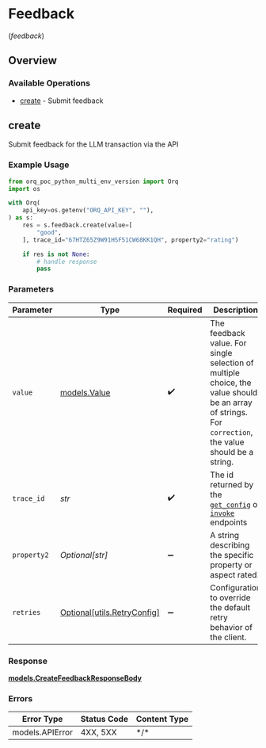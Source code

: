 # Feedback
(*feedback*)

## Overview

### Available Operations

* [create](#create) - Submit feedback

## create

Submit feedback for the LLM transaction via the API

### Example Usage

```python
from orq_poc_python_multi_env_version import Orq
import os

with Orq(
    api_key=os.getenv("ORQ_API_KEY", ""),
) as s:
    res = s.feedback.create(value=[
        "good",
    ], trace_id="67HTZ65Z9W91HSF51CW68KK1QH", property2="rating")

    if res is not None:
        # handle response
        pass

```

### Parameters

| Parameter                                                                                                                                             | Type                                                                                                                                                  | Required                                                                                                                                              | Description                                                                                                                                           |
| ----------------------------------------------------------------------------------------------------------------------------------------------------- | ----------------------------------------------------------------------------------------------------------------------------------------------------- | ----------------------------------------------------------------------------------------------------------------------------------------------------- | ----------------------------------------------------------------------------------------------------------------------------------------------------- |
| `value`                                                                                                                                               | [models.Value](../../models/value.md)                                                                                                                 | :heavy_check_mark:                                                                                                                                    | The feedback value. For single selection of multiple choice, the value should be an array of strings. For `correction`, the value should be a string. |
| `trace_id`                                                                                                                                            | *str*                                                                                                                                                 | :heavy_check_mark:                                                                                                                                    | The id returned by the [`get_config`]() or [`invoke`](https://docs.orq.ai/reference/post_deployments-invoke-1) endpoints                              |
| `property2`                                                                                                                                           | *Optional[str]*                                                                                                                                       | :heavy_minus_sign:                                                                                                                                    | A string describing the specific property or aspect rated.                                                                                            |
| `retries`                                                                                                                                             | [Optional[utils.RetryConfig]](../../models/utils/retryconfig.md)                                                                                      | :heavy_minus_sign:                                                                                                                                    | Configuration to override the default retry behavior of the client.                                                                                   |

### Response

**[models.CreateFeedbackResponseBody](../../models/createfeedbackresponsebody.md)**

### Errors

| Error Type      | Status Code     | Content Type    |
| --------------- | --------------- | --------------- |
| models.APIError | 4XX, 5XX        | \*/\*           |